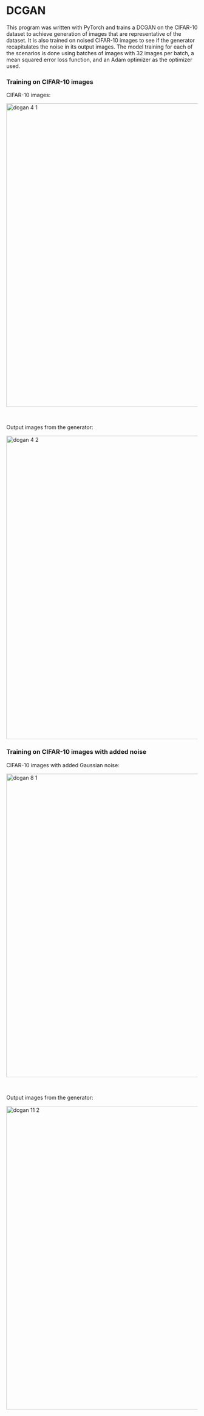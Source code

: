 # DCGAN

This program was written with PyTorch and trains a DCGAN on the CIFAR-10 dataset to achieve generation of images that are representative of the dataset. It is also trained on noised CIFAR-10 images to see if the generator recapitulates the noise in its output images. The model training for each of the scenarios is done using batches of images with 32 images per batch, a mean squared error loss function, and an Adam optimizer as the optimizer used.

### Training on CIFAR-10 images

CIFAR-10 images:

<img width="800" alt="dcgan 4 1" src="https://github.com/mclaughlinryan/DCGAN/assets/150348966/8684d357-b810-497b-928d-5cd51135ccd2">

&nbsp;

Output images from the generator:

<img width="800" alt="dcgan 4 2" src="https://github.com/mclaughlinryan/DCGAN/assets/150348966/20ae09f1-ce38-469e-b470-460306eed835">

### Training on CIFAR-10 images with added noise

CIFAR-10 images with added Gaussian noise:

<img width="800" alt="dcgan 8 1" src="https://github.com/mclaughlinryan/DCGAN/assets/150348966/35ea7ece-5b6a-4e8b-a180-8f774343d2b3">

&nbsp;

Output images from the generator:

<img width="800" alt="dcgan 11 2" src="https://github.com/mclaughlinryan/DCGAN/assets/150348966/1c98bbed-dc45-49fa-b667-9933873b74aa">
